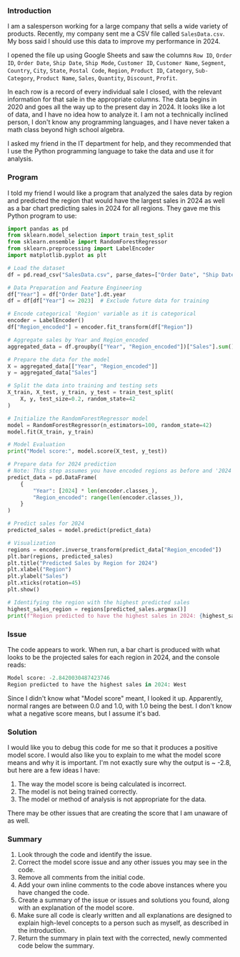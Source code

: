 ### Introduction

I am a salesperson working for a large company that sells a wide variety of products. Recently, my company sent me a CSV file called `SalesData.csv`. My boss said I should use this data to improve my performance in 2024.

I opened the file up using Google Sheets and saw the columns `Row ID`, `Order ID`, `Order Date`, `Ship Date`, `Ship Mode`, `Customer ID`, `Customer Name`, `Segment`, `Country`, `City`, `State`, `Postal Code`, `Region`, `Product ID`, `Category`, `Sub-Category`, `Product Name`, `Sales`, `Quantity`, `Discount`, `Profit`.

In each row is a record of every individual sale I closed, with the relevant information for that sale in the appropriate columns. The data begins in 2020 and goes all the way up to the present day in 2024. It looks like a lot of data, and I have no idea how to analyze it. I am not a technically inclined person, I don't know any programming languages, and I have never taken a math class beyond high school algebra.

I asked my friend in the IT department for help, and they recommended that I use the Python programming language to take the data and use it for analysis.

### Program

I told my friend I would like a program that analyzed the sales data by region and predicted the region that would have the largest sales in 2024 as well as a bar chart predicting sales in 2024 for all regions. They gave me this Python program to use:

```Python
import pandas as pd
from sklearn.model_selection import train_test_split
from sklearn.ensemble import RandomForestRegressor
from sklearn.preprocessing import LabelEncoder
import matplotlib.pyplot as plt

# Load the dataset
df = pd.read_csv("SalesData.csv", parse_dates=["Order Date", "Ship Date"])

# Data Preparation and Feature Engineering
df["Year"] = df["Order Date"].dt.year
df = df[df["Year"] <= 2023]  # Exclude future data for training

# Encode categorical 'Region' variable as it is categorical
encoder = LabelEncoder()
df["Region_encoded"] = encoder.fit_transform(df["Region"])

# Aggregate sales by Year and Region_encoded
aggregated_data = df.groupby(["Year", "Region_encoded"])["Sales"].sum().reset_index()

# Prepare the data for the model
X = aggregated_data[["Year", "Region_encoded"]]
y = aggregated_data["Sales"]

# Split the data into training and testing sets
X_train, X_test, y_train, y_test = train_test_split(
    X, y, test_size=0.2, random_state=42
)

# Initialize the RandomForestRegressor model
model = RandomForestRegressor(n_estimators=100, random_state=42)
model.fit(X_train, y_train)

# Model Evaluation
print("Model score:", model.score(X_test, y_test))

# Prepare data for 2024 prediction
# Note: This step assumes you have encoded regions as before and '2024' is the year you want predictions for.
predict_data = pd.DataFrame(
    {
        "Year": [2024] * len(encoder.classes_),
        "Region_encoded": range(len(encoder.classes_)),
    }
)

# Predict sales for 2024
predicted_sales = model.predict(predict_data)

# Visualization
regions = encoder.inverse_transform(predict_data["Region_encoded"])
plt.bar(regions, predicted_sales)
plt.title("Predicted Sales by Region for 2024")
plt.xlabel("Region")
plt.ylabel("Sales")
plt.xticks(rotation=45)
plt.show()

# Identifying the region with the highest predicted sales
highest_sales_region = regions[predicted_sales.argmax()]
print(f"Region predicted to have the highest sales in 2024: {highest_sales_region}")
```

### Issue

The code appears to work. When run, a bar chart is produced with what looks to be the projected sales for each region in 2024, and the console reads:

```Python Console
Model score: -2.8420030487423746
Region predicted to have the highest sales in 2024: West
```

Since I didn't know what "Model score" meant, I looked it up.  Apparently, normal ranges are between 0.0 and 1.0, with 1.0 being the best. I don't know what a negative score means, but I assume it's bad.

### Solution

I would like you to debug this code for me so that it produces a positive model score. I would also like you to explain to me what the model score means and why it is important.  I'm not exactly sure why the output is ~ -2.8, but here are a few ideas I have:

1. The way the model score is being calculated is incorrect.
2. The model is not being trained correctly.
3. The model or method of analysis is not appropriate for the data.

There may be other issues that are creating the score that I am unaware of as well.

### Summary

1. Look through the code and identify the issue.
2. Correct the model score issue and any other issues you may see in the code.
3. Remove all comments from the initial code.
4. Add your own inline comments to the code above instances where you have changed the code.
5. Create a summary of the issue or issues and solutions you found, along with an explanation of the model score.
6. Make sure all code is clearly written and all explanations are designed to explain high-level concepts to a person such as myself, as described in the introduction.
7. Return the summary in plain text with the corrected, newly commented code below the summary.
